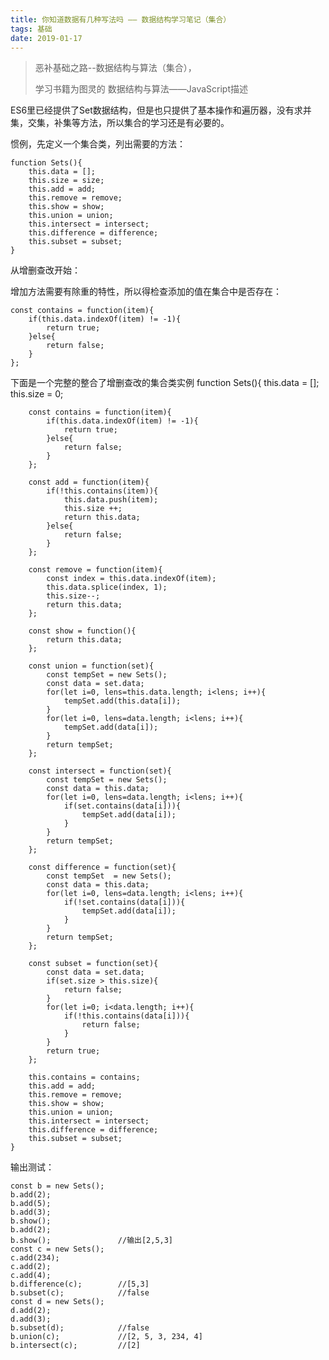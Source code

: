 ```yaml
---
title: 你知道数据有几种写法吗 —— 数据结构学习笔记（集合）
tags: 基础
date: 2019-01-17
---
```


> 恶补基础之路--数据结构与算法（集合），
> 
> 学习书籍为图灵的 数据结构与算法——JavaScript描述


ES6里已经提供了Set数据结构，但是也只提供了基本操作和遍历器，没有求并集，交集，补集等方法，所以集合的学习还是有必要的。

惯例，先定义一个集合类，列出需要的方法：
	
	function Sets(){
		this.data = [];
		this.size = size;
		this.add = add;
		this.remove = remove;
		this.show = show;
		this.union = union;
		this.intersect = intersect;
		this.difference = difference;
		this.subset = subset;
	}
		

从增删查改开始：

增加方法需要有除重的特性，所以得检查添加的值在集合中是否存在：

	const contains = function(item){
		if(this.data.indexOf(item) != -1){
			return true;
		}else{
			return false;
		}
	};

下面是一个完整的整合了增删查改的集合类实例
	function Sets(){
		this.data = [];
		this.size = 0;
	
		const contains = function(item){
			if(this.data.indexOf(item) != -1){
				return true;
			}else{
				return false;
			}
		};
	
		const add = function(item){
			if(!this.contains(item)){
				this.data.push(item);
				this.size ++;
				return this.data;
			}else{
				return false;
			}
		};
	
		const remove = function(item){
			const index = this.data.indexOf(item);
			this.data.splice(index, 1);
			this.size--;
			return this.data;
		};
	
		const show = function(){
			return this.data;
		};
	
		const union = function(set){
			const tempSet = new Sets();
			const data = set.data;
			for(let i=0, lens=this.data.length; i<lens; i++){
				tempSet.add(this.data[i]);
			}
			for(let i=0, lens=data.length; i<lens; i++){
				tempSet.add(data[i]);
			}
			return tempSet;
		};
	
		const intersect = function(set){
			const tempSet = new Sets();
			const data = this.data;
			for(let i=0, lens=data.length; i<lens; i++){
				if(set.contains(data[i])){
					tempSet.add(data[i]);
				}
			}
			return tempSet;
		};
	
		const difference = function(set){
			const tempSet  = new Sets();
			const data = this.data;
			for(let i=0, lens=data.length; i<lens; i++){
				if(!set.contains(data[i])){
					tempSet.add(data[i]);
				}
			}
			return tempSet;
		};
	
		const subset = function(set){
			const data = set.data;
			if(set.size > this.size){
				return false;
			}
			for(let i=0; i<data.length; i++){
				if(!this.contains(data[i])){
					return false;
				}
			}
			return true;
		};
	
		this.contains = contains;
		this.add = add;
		this.remove = remove;
		this.show = show;
		this.union = union;
		this.intersect = intersect;
		this.difference = difference;
		this.subset = subset;
	}

输出测试：

	const b = new Sets();
	b.add(2);
	b.add(5);
	b.add(3);
	b.show();
	b.add(2);
	b.show();				//输出[2,5,3]
	const c = new Sets();
	c.add(234);
	c.add(2);
	c.add(4);
	b.difference(c); 		//[5,3]
	b.subset(c); 			//false
	const d = new Sets();
	d.add(2);
	d.add(3);
	b.subset(d); 			//false
	b.union(c); 			//[2, 5, 3, 234, 4]
	b.intersect(c); 		//[2]